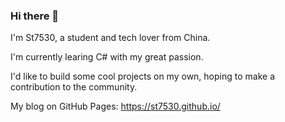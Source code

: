 ### Hi there 👋

<!--
**St7530/St7530** is a ✨ _special_ ✨ repository because its `README.md` (this file) appears on your GitHub profile.

Here are some ideas to get you started:

- 🔭 I’m currently working on ...
- 🌱 I’m currently learning ...
- 👯 I’m looking to collaborate on ...
- 🤔 I’m looking for help with ...
- 💬 Ask me about ...
- 📫 How to reach me: ...
- 😄 Pronouns: ...
- ⚡ Fun fact: ...
-->

I'm St7530, a student and tech lover from China.

I'm currently learing C# with my great passion.

I'd like to build some cool projects on my own, hoping to make a contribution to the community.

My blog on GitHub Pages: https://st7530.github.io/
